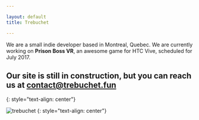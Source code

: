```yaml
---

layout: default 
title: Trebuchet

---
```


We are a small indie developer based in Montreal, Quebec. We are currently working on **Prison Boss VR**, an awesome game for HTC Vive, scheduled for July 2017.
  

## Our site is still in construction, but you can reach us at **contact@trebuchet.fun**
{: style="text-align: center"}


![trebuchet](https://media.giphy.com/media/3oKIP5Ph5Fgf97qbvi/giphy.gif)
{: style="text-align: center"}  
